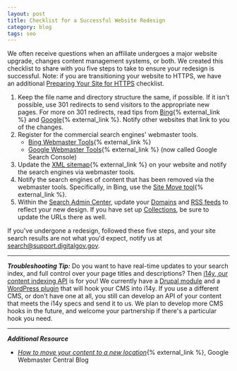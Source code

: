 ```yaml
---
layout: post
title: Checklist for a Successful Website Redesign
category: blog
tags: seo
---
```

We often receive questions when an affiliate undergoes a major website upgrade, changes content management systems, or both. We created this checklist to share with you five steps to take to ensure your redesign is successful. Note: if you are transitioning your website to HTTPS, we have an additional [Preparing Your Site for HTTPS](/manual/https-transition.html) checklist.

1. Keep the file name and directory structure the same, if possible. If it isn't possible, use 301 redirects to send visitors to the appropriate new pages. For more on 301 redirects, read tips from [Bing](http://blogs.bing.com/webmaster/2011/10/06/managing-redirects-301s-302s-and-canonicals/){% external_link %} and [Google](https://support.google.com/webmasters/answer/93633){% external_link %}. Notify other websites that link to you of the changes.
2. Register for the commercial search engines' webmaster tools.
    * [Bing Webmaster Tools](http://www.bing.com/toolbox/webmaster){% external_link %}
    * [Google Webmaster Tools](https://www.google.com/webmasters/tools/home?hl=en){% external_link %} (now called Google Search Console)
3. Update the [XML sitemap](http://www.sitemaps.org){% external_link %} on your website and notify the search engines via webmaster tools.
4. Notify the search engines of content that has been removed via the webmaster tools. Specifically, in Bing, use the [Site Move tool](http://blogs.bing.com/webmaster/2013/03/15/bing-wmt-launches-site-move-tool/){% external_link %}.
5. Within the [Search Admin Center](https://search.usa.gov/sites/), update your [Domains](/manual/domains.html) and [RSS feeds](/manual/rss.html) to reflect your new design. If you have set up [Collections](/manual/collections.html), be sure to update the URLs there as well.

If you've undergone a redesign, followed these five steps, and your site search results are not what you'd expect, notify us at <search@support.digitalgov.gov>.

---

***Troubleshooting Tip:***
Do you want to have real-time updates to your search index, and full control over your page titles and descriptions? Then [i14y, our content indexing API](https://github.com/GSA/i14y) is for you! We currently have a [Drupal module](http://www.drupal.org/project/usasearch) and a [WordPress plugin](https://github.com/GSA/wp-digitalgov-i14y-indexer) that will hook your CMS into i14y. If you use a different CMS, or don't have one at all, you still can develop an API of your content that meets the i14y specs and send it to us. We plan to develop more CMS hooks in the future, and welcome your partnership if there's a particular hook you need.

---
***Additional Resource***

* *[How to move your content to a new location](http://googlewebmastercentral.blogspot.com/2012/04/how-to-move-your-content-to-new.html)*{% external_link %}, Google Webmaster Central Blog
